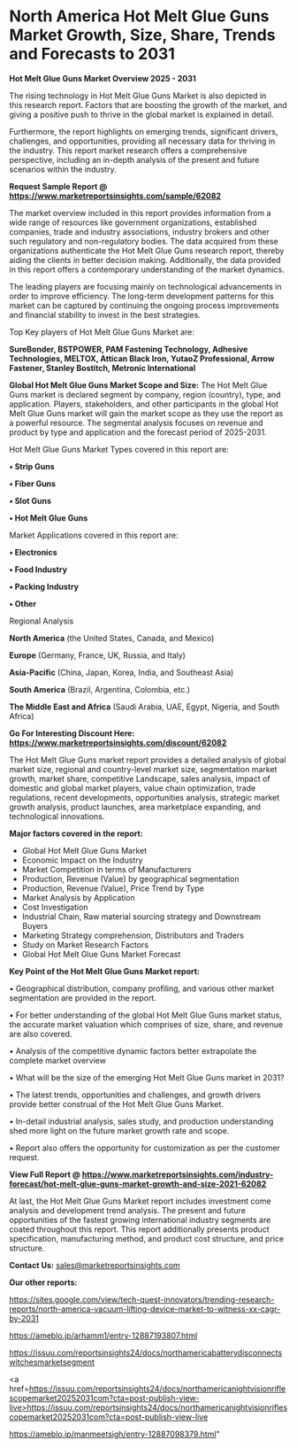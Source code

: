 # North America Hot Melt Glue Guns Market Growth, Size, Share, Trends and Forecasts to 2031

<Strong> Hot Melt Glue Guns Market Overview 2025 - 2031</strong>

The rising technology in Hot Melt Glue Guns Market is also depicted in this research report. Factors that are boosting the growth of the market, and giving a positive push to thrive in the global market is explained in detail.

Furthermore, the report highlights on emerging trends, significant drivers, challenges, and opportunities, providing all necessary data for thriving in the industry. This report market research offers a comprehensive perspective, including an in-depth analysis of the present and future scenarios within the industry.

<strong>Request Sample Report @ <a href=https://www.marketreportsinsights.com/sample/62082>https://www.marketreportsinsights.com/sample/62082</a></strong>

The market overview included in this report provides information from a wide range of resources like government organizations, established companies, trade and industry associations, industry brokers and other such regulatory and non-regulatory bodies. The data acquired from these organizations authenticate the Hot Melt Glue Guns research report, thereby aiding the clients in better decision making. Additionally, the data provided in this report offers a contemporary understanding of the market dynamics.

The leading players are focusing mainly on technological advancements in order to improve efficiency. The long-term development patterns for this market can be captured by continuing the ongoing process improvements and financial stability to invest in the best strategies.

Top Key players of Hot Melt Glue Guns Market are:

<strong>SureBonder, BSTPOWER, PAM Fastening Technology, Adhesive Technologies, MELTOX, Attican Black Iron, YutaoZ Professional, Arrow Fastener, Stanley Bostitch, Metronic International</strong>

<strong><b>Global Hot Melt Glue Guns Market Scope and Size:</b></strong>
The Hot Melt Glue Guns market is declared segment by company, region (country), type, and application. Players, stakeholders, and other participants in the global Hot Melt Glue Guns market will gain the market scope as they use the report as a powerful resource. The segmental analysis focuses on revenue and product by type and application and the forecast period of 2025-2031.

Hot Melt Glue Guns Market Types covered in this report are:

<strong>• Strip Guns

• Fiber Guns

• Slot Guns

• Hot Melt Glue Guns</strong>

Market Applications covered in this report are:

<strong>• Electronics

• Food Industry

• Packing Industry

• Other</strong> 

Regional Analysis

<strong>North America</strong> (the United States, Canada, and Mexico)

<strong>Europe</strong> (Germany, France, UK, Russia, and Italy)

<strong>Asia-Pacific</strong> (China, Japan, Korea, India, and Southeast Asia)

<strong>South America</strong> (Brazil, Argentina, Colombia, etc.)

<strong>The Middle East and Africa</strong> (Saudi Arabia, UAE, Egypt, Nigeria, and South Africa)

<strong>Go For Interesting Discount Here: <a href=https://www.marketreportsinsights.com/discount/62082>https://www.marketreportsinsights.com/discount/62082</a></strong>

The Hot Melt Glue Guns market report provides a detailed analysis of global market size, regional and country-level market size, segmentation market growth, market share, competitive Landscape, sales analysis, impact of domestic and global market players, value chain optimization, trade regulations, recent developments, opportunities analysis, strategic market growth analysis, product launches, area marketplace expanding, and technological innovations.

<strong><b>Major factors covered in the report:</b></strong>
<ul>
  <li>Global Hot Melt Glue Guns Market </li>
  <li>Economic Impact on the Industry</li>
  <li>Market Competition in terms of Manufacturers</li>
  <li>Production, Revenue (Value) by geographical segmentation</li>
  <li>Production, Revenue (Value), Price Trend by Type</li>
  <li>Market Analysis by Application</li>
  <li>Cost Investigation</li>
  <li>Industrial Chain, Raw material sourcing strategy and Downstream Buyers</li>
  <li>Marketing Strategy comprehension, Distributors and Traders</li>
  <li>Study on Market Research Factors</li>
  <li>Global Hot Melt Glue Guns Market Forecast</li>
</ul>

<strong><b>Key Point of the Hot Melt Glue Guns Market report:</b></strong>

• Geographical distribution, company profiling, and various other market segmentation are provided in the report.

• For better understanding of the global Hot Melt Glue Guns market status, the accurate market valuation which comprises of size, share, and revenue are also covered.

• Analysis of the competitive dynamic factors better extrapolate the complete market overview

• What will be the size of the emerging Hot Melt Glue Guns market in 2031?

• The latest trends, opportunities and challenges, and growth drivers provide better construal of the Hot Melt Glue Guns Market.

• In-detail industrial analysis, sales study, and production understanding shed more light on the future market growth rate and scope.

• Report also offers the opportunity for customization as per the customer request.

<strong><b>View Full Report @ <a href=https://www.marketreportsinsights.com/industry-forecast/hot-melt-glue-guns-market-growth-and-size-2021-62082>https://www.marketreportsinsights.com/industry-forecast/hot-melt-glue-guns-market-growth-and-size-2021-62082</a></b></strong>


At last, the Hot Melt Glue Guns Market report includes investment come analysis and development trend analysis. The present and future opportunities of the fastest growing international industry segments are coated throughout this report. This report additionally presents product specification, manufacturing method, and product cost structure, and price structure.

<strong>Contact Us:</strong>
sales@marketreportsinsights.com

<strong>Our other reports:</strong>

<a href=https://sites.google.com/view/tech-quest-innovators/trending-research-reports/north-america-vacuum-lifting-device-market-to-witness-xx-cagr-by-2031>https://sites.google.com/view/tech-quest-innovators/trending-research-reports/north-america-vacuum-lifting-device-market-to-witness-xx-cagr-by-2031</a>

<a href=https://ameblo.jp/arhamm1/entry-12887193807.html>https://ameblo.jp/arhamm1/entry-12887193807.html</a>

<a href=https://issuu.com/reportsinsights24/docs/northamericabatterydisconnectswitchesmarketsegment>https://issuu.com/reportsinsights24/docs/northamericabatterydisconnectswitchesmarketsegment</a>

<a href=https://issuu.com/reportsinsights24/docs/northamericanightvisionriflescopemarket20252031com?cta=post-publish-view-live>https://issuu.com/reportsinsights24/docs/northamericanightvisionriflescopemarket20252031com?cta=post-publish-view-live</a>

<a href=https://ameblo.jp/manmeetsigh/entry-12887098379.html>https://ameblo.jp/manmeetsigh/entry-12887098379.html</a>"
